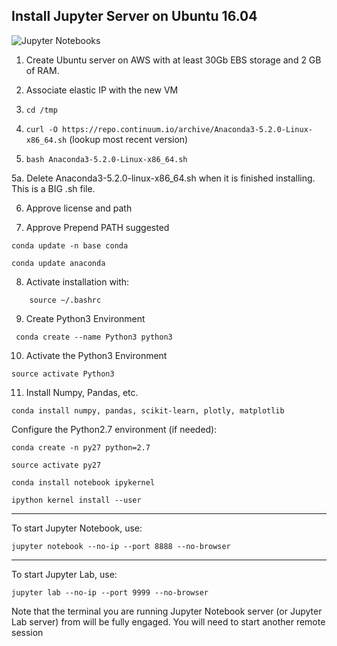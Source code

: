 ## Install Jupyter Server on Ubuntu 16.04
![Jupyter Notebooks](https://content-calpoly-edu.s3.amazonaws.com/cosam/1/images/Project%20Jupyter%20logo.png)

1. Create Ubuntu server on AWS with at least 30Gb EBS storage and 2 GB of RAM.

2. Associate elastic IP with the new VM

3. `cd /tmp`

4. `curl -O https://repo.continuum.io/archive/Anaconda3-5.2.0-Linux-x86_64.sh` (lookup most recent version)

5. `bash Anaconda3-5.2.0-Linux-x86_64.sh`


5a. Delete Anaconda3-5.2.0-linux-x86_64.sh when it is finished installing. This is a BIG .sh file.

6. Approve license and path

7. Approve Prepend PATH suggested

```
conda update -n base conda
```
```
conda update anaconda
```
8. Activate installation with: 

```
    source ~/.bashrc
```
9. Create Python3 Environment

```
 conda create --name Python3 python3
```
10. Activate the Python3 Environment 

```
source activate Python3
```

11. Install Numpy, Pandas, etc.

```
conda install numpy, pandas, scikit-learn, plotly, matplotlib
```
Configure the Python2.7 environment (if needed):

```
conda create -n py27 python=2.7
```

```
source activate py27
```
```
conda install notebook ipykernel
```
```
ipython kernel install --user
```

---
To start Jupyter Notebook, use:

```
jupyter notebook --no-ip --port 8888 --no-browser
```
---
To start Jupyter Lab, use:

```
jupyter lab --no-ip --port 9999 --no-browser	
```
Note that the terminal you are running Jupyter Notebook server (or Jupyter Lab server) from will be fully engaged. You will need to start another remote session
<!--stackedit_data:
eyJoaXN0b3J5IjpbMTI5Nzc4NzI0NywtMjEwNzEyNDc4MV19
-->
